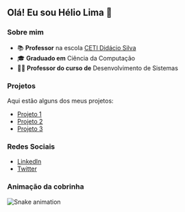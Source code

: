 
## Olá! Eu sou Hélio Lima 👋

### Sobre mim
- 📚 **Professor** na escola [CETI Didácio Silva](link-da-escola)
- 🎓 **Graduado em** Ciência da Computação
- 👨‍🏫 **Professor do curso de** Desenvolvimento de Sistemas

### Projetos
Aqui estão alguns dos meus projetos:
- [Projeto 1](link-do-projeto-1)
- [Projeto 2](link-do-projeto-2)
- [Projeto 3](link-do-projeto-3)

### Redes Sociais
- [LinkedIn](link-do-linkedin)
- [Twitter](link-do-twitter)

### Animação da cobrinha
![Snake animation](https://github.com/USERNAME/USERNAME/blob/output/github-contribution-grid-snake.svg)
<!---
Profheliodidacio/Profheliodidacio is a ✨ special ✨ repository because its `README.md` (this file) appears on your GitHub profile.
You can click the Preview link to take a look at your changes.
--->
